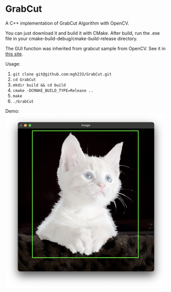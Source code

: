 # GrabCut
A C++ implementation of GrabCut Algorithm with OpenCV.

You can just download it and build it with CMake. After build, run the .exe file in your 
cmake-build-debug/cmake-build-release directory.

The GUI function was inherited from grabcut sample from OpenCV.
See it in [this site](https://docs.opencv.org/3.4/d8/d83/tutorial_py_grabcut.html).

Usage:
1. `git clone git@github.com:mgh233/GrabCut.git`
2. `cd GrabCut`
3. `mkdir build && cd build`
4. `cmake -DCMAKE_BUILD_TYPE=Release ..`
5. `make`
6. `./GrabCut`

Demo:
![demo](pic/image.png)